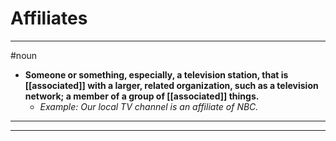 # Affiliates
---
#noun
- **Someone or something, especially, a television station, that is [[associated]] with a larger, related organization, such as a television network; a member of a group of [[associated]] things.**
	- _Example: Our local TV channel is an affiliate of NBC._
---
---

